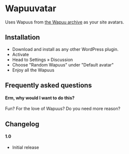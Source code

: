 # Wapuuvatar
Uses Wapuus from [the Wapuu archive](https://github.com/jawordpressorg/wapuu) as your site avatars.

## Installation
* Download and install as any other WordPress plugin.
* Activate
* Head to Settings » Discussion
* Choose "Random Wapuus" under "Default avatar"
* Enjoy all the Wapuus

## Frequently asked questions

#### Erm, why would I want to do this?
Fun? For the love of Wapuus? Do you need more reason?

## Changelog

#### 1.0
* Initial release
